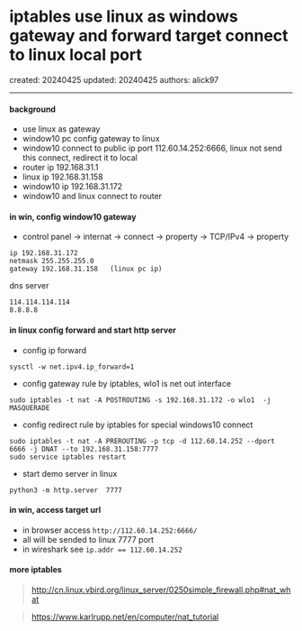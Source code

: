 # iptables use linux as windows gateway and forward target connect to linux local port

created: 20240425 updated: 20240425 authors: alick97

---

#### background
- use linux as gateway
- window10 pc config gateway to linux
- window10 connect to public ip port 112.60.14.252:6666, linux not send this connect, redirect it to local
- router ip 192.168.31.1
- linux ip 192.168.31.158
- window10 ip 192.168.31.172
- window10 and linux connect to router


#### in win, config window10 gateway
- control panel -> internat -> connect -> property -> TCP/IPv4 -> property
```
ip 192.168.31.172
netmask 255.255.255.0
gateway 192.168.31.158   (linux pc ip)
```

dns server
```
114.114.114.114
8.8.8.8
```
#### in linux config forward and start http server
- config ip forward
```
sysctl -w net.ipv4.ip_forward=1
```
- config gateway rule by iptables, wlo1 is net out interface
```
sudo iptables -t nat -A POSTROUTING -s 192.168.31.172 -o wlo1  -j MASQUERADE
```
- config redirect rule by iptables for special windows10 connect
```
sudo iptables -t nat -A PREROUTING -p tcp -d 112.60.14.252 --dport 6666 -j DNAT --to 192.168.31.158:7777
sudo service iptables restart
```
- start demo server in linux
```
python3 -m http.server  7777
```

#### in win, access target url
- in browser access ```http://112.60.14.252:6666/```
- all will be sended to linux 7777 port
- in wireshark see ```ip.addr == 112.60.14.252```

#### more iptables
> http://cn.linux.vbird.org/linux_server/0250simple_firewall.php#nat_what

> https://www.karlrupp.net/en/computer/nat_tutorial